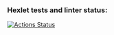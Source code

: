 ### Hexlet tests and linter status:
[![Actions Status](https://github.com/valedolik11/qa-auto-engineer-javascript-project-44/actions/workflows/hexlet-check.yml/badge.svg)](https://github.com/valedolik11/qa-auto-engineer-javascript-project-44/actions)